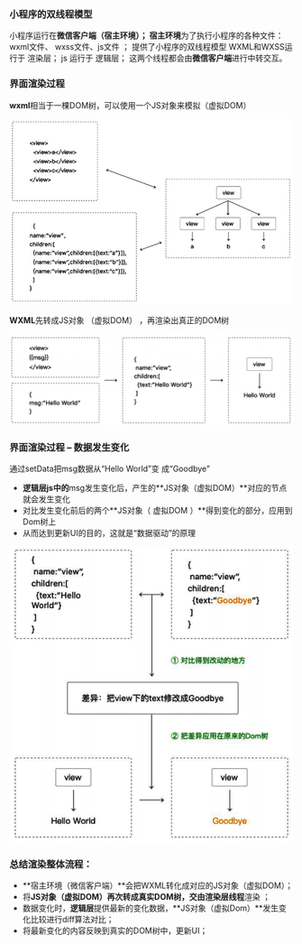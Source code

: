 ### 小程序的双线程模型

小程序运行在**微信客户端（宿主环境）； 宿主环境**为了执行小程序的各种文件：wxml文件、 wxss文件、js文件 ； 提供了小程序的双线程模型
WXML和WXSS运行于 渲染层；
js 运行于 逻辑层；
这两个线程都会由**微信客户端**进行中转交互。

### 界面渲染过程

**wxml**相当于一棵DOM树，可以使用一个JS对象来模拟（虚拟DOM）

![](assets/【微信小程序】渲染机制/1.png)

**WXML**先转成JS对象 （虚拟DOM） ，再渲染出真正的DOM树

![](assets/【微信小程序】渲染机制/2.png)

### 界面渲染过程 – 数据发生变化

通过setData把msg数据从“Hello World”变 成“Goodbye”

- **逻辑层js中的**msg发生变化后，产生的**JS对象（虚拟DOM）**对应的节点就会发生变化
- 对比发生变化前后的两个**JS对象（ 虚拟DOM ）**得到变化的部分，应用到Dom树上
- 从而达到更新UI的目的，这就是“数据驱动”的原理

![](assets/【微信小程序】渲染机制/3.png)

### 总结渲染整体流程：

- **宿主环境（微信客户端）**会把WXML转化成对应的JS对象（虚拟DOM）；
- 将**JS对象（虚拟DOM）**再次转成真实DOM树，交由**渲染层线程**渲染 ；
- 数据变化时，**逻辑层**提供最新的变化数据，**JS对象（虚拟Dom）**发生变化比较进行diff算法对比；
- 将最新变化的内容反映到真实的DOM树中，更新UI；
